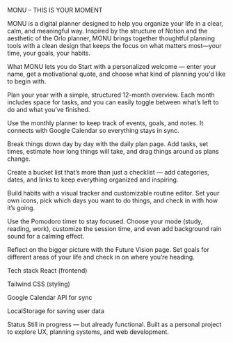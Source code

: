 MONU – THIS IS YOUR MOMENT


MONU is a digital planner designed to help you organize your life in a clear, calm, and meaningful way. Inspired by the structure of Notion and the aesthetic of the Orlo planner, MONU brings together thoughtful planning tools with a clean design that keeps the focus on what matters most—your time, your goals, your habits.

What MONU lets you do
Start with a personalized welcome — enter your name, get a motivational quote, and choose what kind of planning you'd like to begin with.

Plan your year with a simple, structured 12-month overview. Each month includes space for tasks, and you can easily toggle between what’s left to do and what you’ve finished.

Use the monthly planner to keep track of events, goals, and notes. It connects with Google Calendar so everything stays in sync.

Break things down day by day with the daily plan page. Add tasks, set times, estimate how long things will take, and drag things around as plans change.

Create a bucket list that’s more than just a checklist — add categories, dates, and links to keep everything organized and inspiring.

Build habits with a visual tracker and customizable routine editor. Set your own icons, pick which days you want to do things, and check in with how it’s going.

Use the Pomodoro timer to stay focused. Choose your mode (study, reading, work), customize the session time, and even add background rain sound for a calming effect.

Reflect on the bigger picture with the Future Vision page. Set goals for different areas of your life and check in on where you’re heading.

Tech stack
React (frontend)

Tailwind CSS (styling)

Google Calendar API for sync

LocalStorage for saving user data

Status
Still in progress — but already functional. Built as a personal project to explore UX, planning systems, and web development.

